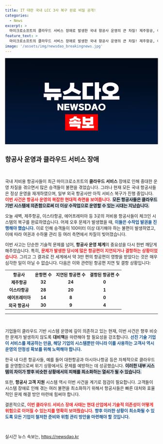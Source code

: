 ```yaml
---
title: IT 대란 국내 LCC 3사 복구 완료 비밀 공개!
categories:
  - News
excerpt: >
  마이크로소프트의 클라우드 서비스 장애로 발생한 국내 항공사 운영의 큰 차질! 제주항공, 이스타항공, 에어프레미아가 12시간 만에 복구 완료, 그러나 외국 항공편은 여전히 혼잡. 이번 대란의 여파는 심각합니다!
feature_text: >
  마이크로소프트의 클라우드 서비스 장애로 발생한 국내 항공사 운영의 큰 차질! 제주항공, 이스타항공, 에어프레미아가 12시간 만에 복구 완료, 그러나 외국 항공편은 여전히 혼잡. 이번 대란의 여파는 심각합니다!
image: '/assets/img/newsdao_breakingnews.jpg'
---
```


<p><img src="/assets/img/newsdao_breakingnews.jpg" alt="bookingtag 속보" /></p>

<h2 data-ke-size="size26">항공사 운영과 클라우드 서비스 장애</h2>

<p data-ke-size="size16">&nbsp;</p>

<p>국내 저비용 항공사들이 최근 마이크로소프트의 <b>클라우드 서비스</b> 장애로 인해 중대한 운영 차질을 겪으면서 많은 승객들이 불편을 겪었습니다. 그러나 현재 모든 국내 항공사들은 정상 운영을 재개하였으며, 일부 외국 항공사만 아직 서비스 복구가 진행 중입니다. <b><span style="color: #ee2323;">이번 사건은 항공사 운영의 복잡한 현대적 측면을 보여줍니다.</span></b> <b><span style="background-color: #21538527;">모든 항공사들은 클라우드 기반 시스템에 의존함으로써 더 이상 수작업으로 운영할 수 있는 시대는 지났습니다.</span></b> </p>

<p>오늘 새벽, 제주항공, 이스타항공, 에어프레미아 등 3곳의 저비용 항공사들이 체크인 시스템의 복구를 완료하였습니다. 어제 오후 문제가 발생했을 때, <b><span style="color: #1a5490;">이들은 수작업 발권을 진행해야 했습니다.</span></b> 이로 인해 승객들이 100미터 이상 대기해야 하는 불편이 발생하였고, 이에 따라 여권과 수하물 관리 등 여러 측면에서 차질이 빚어졌습니다. </p>

<p>이번 사고는 단순한 기술적 문제를 넘어, <b>항공사 운영 체계</b>의 중요성을 다시 한번 깨닫게 해주었습니다. 특히, <b><span style="color: #ee2323;">문제가 발생한 당시에 많은 항공편이 지연되거나 결항하는 상황이었습니다.</span></b> 그리고 그 결과로 전 세계에서 약 3만 편의 항공편이 영향을 받았다는 것은 매우 심각한 일이 아닐 수 없습니다. 다음은 이와 관련된 항공편 지연 및 결항 상황입니다: </p>

<table style="width:100%;">
  <tr>
    <th style="text-align: center;">항공사</th>
    <th style="text-align: center;">운항편 수</th>
    <th style="text-align: center;">지연된 항공편 수</th>
    <th style="text-align: center;">결항된 항공편 수</th>
  </tr>
  <tr>
    <td style="text-align: center; height: 17px;"><b>제주항공</b></td>
    <td style="text-align: center; height: 17px;"><b>32</b></td>
    <td style="text-align: center; height: 17px;"><b>24</b></td>
    <td style="text-align: center; height: 17px;"><b>0</b></td>
  </tr>
  <tr>
    <td style="text-align: center; height: 17px;"><b>이스타항공</b></td>
    <td style="text-align: center; height: 17px;"><b>28</b></td>
    <td style="text-align: center; height: 17px;"><b>20</b></td>
    <td style="text-align: center; height: 17px;"><b>1</b></td>
  </tr>
  <tr>
    <td style="text-align: center; height: 17px;"><b>에어프레미아</b></td>
    <td style="text-align: center; height: 17px;"><b>14</b></td>
    <td style="text-align: center; height: 17px;"><b>8</b></td>
    <td style="text-align: center; height: 17px;"><b>0</b></td>
  </tr>
  <tr>
    <td style="text-align: center; height: 17px;"><b>외국 항공사</b></td>
    <td style="text-align: center; height: 17px;"><b>30</b></td>
    <td style="text-align: center; height: 17px;"><b>9</b></td>
    <td style="text-align: center; height: 17px;"><b>4</b></td>
  </tr>
</table>

<hr>

<p data-ke-size="size16">&nbsp;</p>

<p>기업들이 클라우드 기반 시스템 운영에 깊이 의존하고 있는 현재, 이번 사건은 향후 비슷한 문제가 발생하지 않도록 <b>대비책</b>을 마련해야 할 필요성을 강조합니다. <b><span style="color: #1a5490;">선진 기술 기업이 서비스를 제공하는 만큼, 해당 기업의 시스템뿐만 아니라 이를 사용하는 고객사 역시 운영의 안정성 확보를 위해 노력해야 합니다.</span></b> </p>

<p>한국 내 다른 항공사들, 예를 들어 대한항공과 아시아나항공 등은 자체적으로 클라우드를 운영함으로써 위기 상황에서도 문제를 예방하는 데 성공했습니다. <b><span style="background-color: #21538527;">이러한 내부 시스템의 차이가 향후 비슷한 상황에서의 피해를 최소화하는 열쇠가 될 수 있습니다.</span></b> </p>

<p>또한, <b>항공사 고객 지원</b> 시스템 역시 이번 사건을 계기로 점검이 필요합니다. 고객들이 시스템 장애로 인해 겪는 여러 불편을 최소화하기 위해서 항공사들은 빠른 대처와 효율적인 문제 해결 방안 마련에 힘써야 합니다. </p>

<p>결론적으로, <b><span style="color: #ee2323;">이번 클라우드 서비스 장애 사태는 현대 산업에서 기술적 의존성이 어떻게 위험으로 이어질 수 있는지를 명확히 보여줬습니다.</span></b> <b><span style="color: #1a5490;">향후 이러한 상황이 최소화될 수 있도록 모든 기업이 철저한 준비와 위험 관리 방안을 마련해야 할 것입니다.</span></b> </p>

<p data-ke-size="size16">&nbsp;</p>
실시간 뉴스 속보는, <a href="https://newsdao.kr" rel="dofollow">https://newsdao.kr</a>


